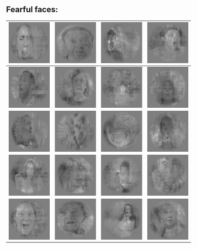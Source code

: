 ## Fearful faces:

![](images/im82.png) | ![](images/im83.png) | ![](images/im84.png) | ![](images/im85.png)
-------------------- | -------------------- | -------------------- | --------------------
![](images/im86.png) | ![](images/im87.png) | ![](images/im88.png) | ![](images/im89.png)
![](images/im90.png) | ![](images/im91.png) | ![](images/im92.png) | ![](images/im93.png)
![](images/im94.png) | ![](images/im95.png) | ![](images/im96.png) | ![](images/im97.png)
![](images/im98.png) | ![](images/im99.png) | ![](images/im100.png) | ![](images/im101.png)

